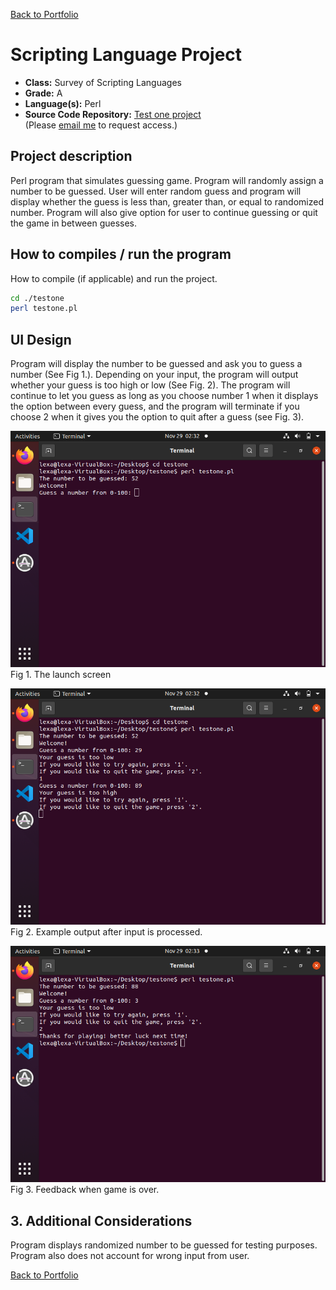 [Back to Portfolio](../../../)

Scripting Language Project
===============

-   **Class:** Survey of Scripting Languages
-   **Grade:** A
-   **Language(s):** Perl
-   **Source Code Repository:** [Test one project](https://github.com/LexaMO/csci-301-spring-2020/tree/master/Testone)  
    (Please [email me](mailto:LJMosby@csustudent.net?subject=GitHub%20Access) to request access.)

## Project description

Perl program that simulates guessing game. Program will randomly assign a number to be guessed. User will enter random guess and program will display whether the guess is less than, greater than, or equal to randomized number. Program will also give option for user to continue guessing or quit the game in between guesses.

## How to compiles / run the program

How to compile (if applicable) and run the project.

```bash
cd ./testone
perl testone.pl
```

## UI Design

Program will display the number to be guessed and ask you to guess a number (See Fig 1.). Depending on your input, the program will output whether your guess is too high or low (See Fig. 2). The program will continue to let you guess as long as you choose number 1 when it displays the option between every guess, and the program will terminate if you choose 2 when it gives you the option to quit after a guess (see Fig. 3). 

![screenshot](../images/launch.png)
Fig 1. The launch screen

![screenshot](../images/option_run.png)
Fig 2. Example output after input is processed.

![screenshot](../images/quit.png)
Fig 3. Feedback when game is over.


## 3. Additional Considerations
Program displays randomized number to be guessed for testing purposes.
Program also does not account for wrong input from user.


[Back to Portfolio](../../../)
